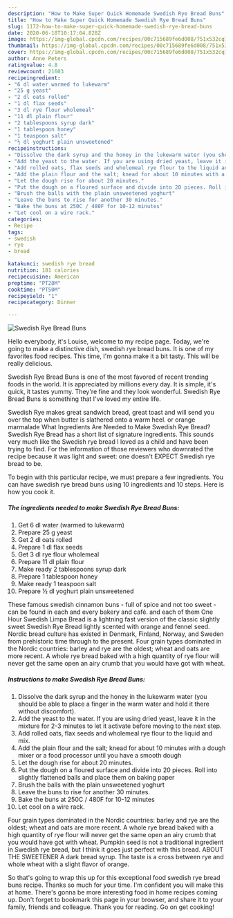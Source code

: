 ```yaml
---
description: "How to Make Super Quick Homemade Swedish Rye Bread Buns"
title: "How to Make Super Quick Homemade Swedish Rye Bread Buns"
slug: 1172-how-to-make-super-quick-homemade-swedish-rye-bread-buns
date: 2020-06-18T10:17:04.828Z
image: https://img-global.cpcdn.com/recipes/00c715689fe6d008/751x532cq70/swedish-rye-bread-buns-recipe-main-photo.jpg
thumbnail: https://img-global.cpcdn.com/recipes/00c715689fe6d008/751x532cq70/swedish-rye-bread-buns-recipe-main-photo.jpg
cover: https://img-global.cpcdn.com/recipes/00c715689fe6d008/751x532cq70/swedish-rye-bread-buns-recipe-main-photo.jpg
author: Anne Peters
ratingvalue: 4.8
reviewcount: 21603
recipeingredient:
- "6 dl water warmed to lukewarm"
- "25 g yeast"
- "2 dl oats rolled"
- "1 dl flax seeds"
- "3 dl rye flour wholemeal"
- "11 dl plain flour"
- "2 tablespoons syrup dark"
- "1 tablespoon honey"
- "1 teaspoon salt"
- "½ dl yoghurt plain unsweetened"
recipeinstructions:
- "Dissolve the dark syrup and the honey in the lukewarm water (you should be able to place a finger in the warm water and hold it there without discomfort)."
- "Add the yeast to the water. If you are using dried yeast, leave it in the mixture for 2-3 minutes to let it activate before moving to the next step."
- "Add rolled oats, flax seeds and wholemeal rye flour to the liquid and mix."
- "Add the plain flour and the salt; knead for about 10 minutes with a dough mixer or a food processor until you have a smooth dough"
- "Let the dough rise for about 20 minutes."
- "Put the dough on a floured surface and divide into 20 pieces. Roll into slightly flattened balls and place them on baking paper"
- "Brush the balls with the plain unsweetened yoghurt"
- "Leave the buns to rise for another 30 minutes."
- "Bake the buns at 250C / 480F for 10-12 minutes"
- "Let cool on a wire rack."
categories:
- Recipe
tags:
- swedish
- rye
- bread

katakunci: swedish rye bread 
nutrition: 181 calories
recipecuisine: American
preptime: "PT28M"
cooktime: "PT50M"
recipeyield: "1"
recipecategory: Dinner

---
```



![Swedish Rye Bread Buns](https://img-global.cpcdn.com/recipes/00c715689fe6d008/751x532cq70/swedish-rye-bread-buns-recipe-main-photo.jpg)

Hello everybody, it's Louise, welcome to my recipe page. Today, we're going to make a distinctive dish, swedish rye bread buns. It is one of my favorites food recipes. This time, I'm gonna make it a bit tasty. This will be really delicious.

Swedish Rye Bread Buns is one of the most favored of recent trending foods in the world. It is appreciated by millions every day. It is simple, it's quick, it tastes yummy. They're fine and they look wonderful. Swedish Rye Bread Buns is something that I've loved my entire life.

Swedish Rye makes great sandwich bread, great toast and will send you over the top when butter is slathered onto a warm heel. or orange marmalade What Ingredients Are Needed to Make Swedish Rye Bread? Swedish Rye Bread has a short list of signature ingredients. This sounds very much like the Swedish rye bread I loved as a child and have been trying to find. For the information of those reviewers who downrated the recipe because it was light and sweet: one doesn&#39;t EXPECT Swedish rye bread to be.


To begin with this particular recipe, we must prepare a few ingredients. You can have swedish rye bread buns using 10 ingredients and 10 steps. Here is how you cook it.

<!--inarticleads1-->

##### The ingredients needed to make Swedish Rye Bread Buns:

1. Get 6 dl water (warmed to lukewarm)
1. Prepare 25 g yeast
1. Get 2 dl oats rolled
1. Prepare 1 dl flax seeds
1. Get 3 dl rye flour wholemeal
1. Prepare 11 dl plain flour
1. Make ready 2 tablespoons syrup dark
1. Prepare 1 tablespoon honey
1. Make ready 1 teaspoon salt
1. Prepare ½ dl yoghurt plain unsweetened


These famous swedish cinnamon buns - full of spice and not too sweet - can be found in each and every bakery and café. and each of them One Hour Swedish Limpa Bread is a lightning fast version of the classic slightly sweet Swedish Rye Bread lightly scented with orange and fennel seed. Nordic bread culture has existed in Denmark, Finland, Norway, and Sweden from prehistoric time through to the present. Four grain types dominated in the Nordic countries: barley and rye are the oldest; wheat and oats are more recent. A whole rye bread baked with a high quantity of rye flour will never get the same open an airy crumb that you would have got with wheat. 

<!--inarticleads2-->

##### Instructions to make Swedish Rye Bread Buns:

1. Dissolve the dark syrup and the honey in the lukewarm water (you should be able to place a finger in the warm water and hold it there without discomfort).
1. Add the yeast to the water. If you are using dried yeast, leave it in the mixture for 2-3 minutes to let it activate before moving to the next step.
1. Add rolled oats, flax seeds and wholemeal rye flour to the liquid and mix.
1. Add the plain flour and the salt; knead for about 10 minutes with a dough mixer or a food processor until you have a smooth dough
1. Let the dough rise for about 20 minutes.
1. Put the dough on a floured surface and divide into 20 pieces. Roll into slightly flattened balls and place them on baking paper
1. Brush the balls with the plain unsweetened yoghurt
1. Leave the buns to rise for another 30 minutes.
1. Bake the buns at 250C / 480F for 10-12 minutes
1. Let cool on a wire rack.


Four grain types dominated in the Nordic countries: barley and rye are the oldest; wheat and oats are more recent. A whole rye bread baked with a high quantity of rye flour will never get the same open an airy crumb that you would have got with wheat. Pumpkin seed is not a traditional ingredient in Swedish rye bread, but I think it goes just perfect with this bread. ABOUT THE SWEETENER A dark bread syrup. The taste is a cross between rye and whole wheat with a slight flavor of orange. 

So that's going to wrap this up for this exceptional food swedish rye bread buns recipe. Thanks so much for your time. I'm confident you will make this at home. There's gonna be more interesting food in home recipes coming up. Don't forget to bookmark this page in your browser, and share it to your family, friends and colleague. Thank you for reading. Go on get cooking!
